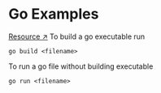 # Go Examples
[Resource ↗️](https://gobyexample.com/)
To build a go executable run

`
go build <filename>
`

To run a go file without building executable 

`
go run <filename>
`